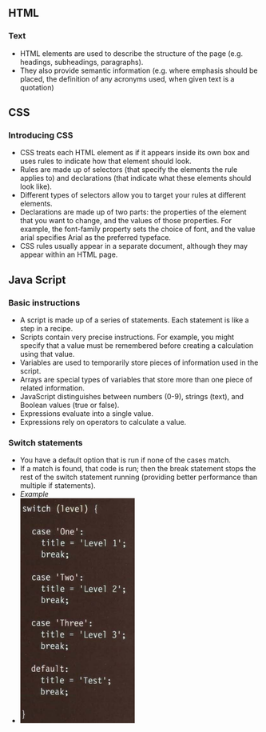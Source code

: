 ## HTML
### Text 
* HTML elements are used to describe the structure of
the page (e.g. headings, subheadings, paragraphs).
* They also provide semantic information (e.g. where
emphasis should be placed, the definition of any
acronyms used, when given text is a quotation)

## CSS
### Introducing CSS
* CSS treats each HTML element as if it appears inside
its own box and uses rules to indicate how that
element should look.
* Rules are made up of selectors (that specify the
elements the rule applies to) and declarations (that
indicate what these elements should look like).
* Different types of selectors allow you to target your
rules at different elements.
* Declarations are made up of two parts: the properties
of the element that you want to change, and the values
of those properties. For example, the font-family
property sets the choice of font, and the value arial
specifies Arial as the preferred typeface.
* CSS rules usually appear in a separate document,
although they may appear within an HTML page.

## Java Script
### Basic instructions
* A script is made up of a series of statements. Each
statement is like a step in a recipe.
* Scripts contain very precise instructions. For example,
you might specify that a value must be remembered
before creating a calculation using that value.
* Variables are used to temporarily store pieces of
information used in the script.
* Arrays are special types of variables that store more
than one piece of related information.
* JavaScript distinguishes between numbers (0-9),
strings (text), and Boolean values (true or false).
* Expressions evaluate into a single value.
* Expressions rely on operators to calculate a value. 

### Switch statements 
* You have a default option that is run if
none of the cases match.
* If a match is found, that code is run; then
the break statement stops the rest of
the switch statement running (providing
better performance than multiple if
statements). 
* *Example*
* ![Switch](Switch.PNG)